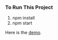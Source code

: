 ### To Run This Project

1. npm install
2. npm start

Here is the [demo](https://demoproject-53326.firebaseapp.com).


